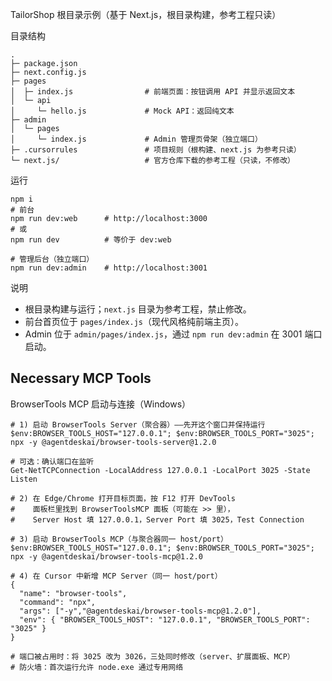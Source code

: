 TailorShop 根目录示例（基于 Next.js，根目录构建，参考工程只读）

目录结构

```
.
├─ package.json
├─ next.config.js
├─ pages
│  ├─ index.js                # 前端页面：按钮调用 API 并显示返回文本
│  └─ api
│     └─ hello.js             # Mock API：返回纯文本
├─ admin
│  └─ pages
│     └─ index.js             # Admin 管理页骨架（独立端口）
├─ .cursorrules               # 项目规则（根构建、next.js 为参考只读）
└─ next.js/                   # 官方仓库下载的参考工程（只读，不修改）
```

运行

```
npm i
# 前台
npm run dev:web      # http://localhost:3000
# 或
npm run dev          # 等价于 dev:web

# 管理后台（独立端口）
npm run dev:admin    # http://localhost:3001
```

说明

- 根目录构建与运行；`next.js` 目录为参考工程，禁止修改。
- 前台首页位于 `pages/index.js`（现代风格纯前端主页）。
- Admin 位于 `admin/pages/index.js`，通过 `npm run dev:admin` 在 3001 端口启动。


Necessary MCP Tools
- 
BrowserTools MCP 启动与连接（Windows）

```
# 1) 启动 BrowserTools Server（聚合器）——先开这个窗口并保持运行
$env:BROWSER_TOOLS_HOST="127.0.0.1"; $env:BROWSER_TOOLS_PORT="3025"; npx -y @agentdeskai/browser-tools-server@1.2.0

# 可选：确认端口在监听
Get-NetTCPConnection -LocalAddress 127.0.0.1 -LocalPort 3025 -State Listen

# 2) 在 Edge/Chrome 打开目标页面，按 F12 打开 DevTools
#    面板栏里找到 BrowserToolsMCP 面板（可能在 >> 里），
#    Server Host 填 127.0.0.1，Server Port 填 3025，Test Connection

# 3) 启动 BrowserTools MCP（与聚合器同一 host/port）
$env:BROWSER_TOOLS_HOST="127.0.0.1"; $env:BROWSER_TOOLS_PORT="3025"; npx -y @agentdeskai/browser-tools-mcp@1.2.0

# 4) 在 Cursor 中新增 MCP Server（同一 host/port）
{
  "name": "browser-tools",
  "command": "npx",
  "args": ["-y","@agentdeskai/browser-tools-mcp@1.2.0"],
  "env": { "BROWSER_TOOLS_HOST": "127.0.0.1", "BROWSER_TOOLS_PORT": "3025" }
}

# 端口被占用时：将 3025 改为 3026，三处同时修改（server、扩展面板、MCP）
# 防火墙：首次运行允许 node.exe 通过专用网络
```
